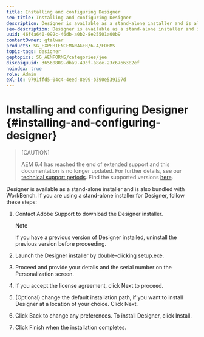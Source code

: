 ```yaml
---
title: Installing and configuring Designer
seo-title: Installing and configuring Designer
description: Designer is available as a stand-alone installer and is also bundled with Workbench. Learn how to install stand-alone Designer.  
seo-description: Designer is available as a stand-alone installer and is also bundled with Workbench. Learn how to install stand-alone Designer.  
uuid: 46f4a640-092c-46db-a0b2-8e25501a00b9
contentOwner: gtalwar
products: SG_EXPERIENCEMANAGER/6.4/FORMS
topic-tags: designer
geptopics: SG_AEMFORMS/categories/jee
discoiquuid: 36560809-dba9-49cf-a8ee-23c6766382ef
noindex: true
role: Admin
exl-id: 9791ffd5-04c4-4eed-8e99-b390e539197d
---
```

# Installing and configuring Designer {#installing-and-configuring-designer}

>[CAUTION]
>
>AEM 6.4 has reached the end of extended support and this documentation is no longer updated. For further details, see our [technical support periods](https://helpx.adobe.com/support/programs/eol-matrix.html). Find the supported versions [here](https://experienceleague.adobe.com/docs/).

Designer is available as a stand-alone installer and is also bundled with WorkBench. If you are using a stand-alone installer for Designer, follow these steps:

1. Contact Adobe Support to download the Designer installer.

   >[!NOTE]
   >
   >If you have a previous version of Designer installed, uninstall the previous version before proceeding.

1. Launch the Designer installer by double-clicking setup.exe.
1. Proceed and provide your details and the serial number on the Personalization screen.
1. If you accept the license agreement, click Next to proceed.
1. (Optional) change the default installation path, if you want to install Designer at a location of your choice. Click Next.
1. Click Back to change any preferences. To install Designer, click Install.
1. Click Finish when the installation completes.
